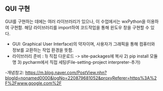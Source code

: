 ## QUI 구현
GUI를 구현하는 데에는 여러 라이브러리가 있으나, 이 수업에서는 wxPython을 이용하여 구현함.
해당 라이브러리를 import하여 코드작업을 통해 윈도우 창을 구현할 수 있다.
- GUI: Graphical User Interface)의 약자이며, 사용자가 그래픽을 통해 컴퓨터와 정보를 교환하는 작업 환경을 뜻함.
- 라이브러리 준비
  : 1) 직접 다운로드 -> site-packages에 복사  2) pip install 모듈명  3) pycharm에서 직접 세팅(File-setting-project interpreter-추가)




-개념참고: https://m.blog.naver.com/PostView.nhn?blogId=nonamed0000&logNo=220879681052&proxyReferer=https%3A%2F%2Fwww.google.com%2F
